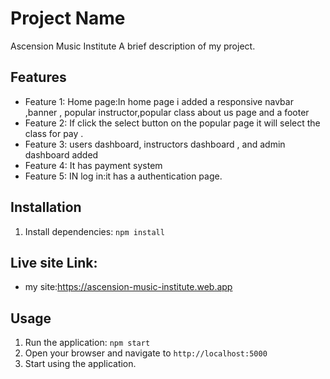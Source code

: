 # Project Name
Ascension Music Institute
A brief description of my project.

## Features

- Feature 1: Home page:In home page i added a responsive navbar ,banner ,
popular instructor,popular class about us page  and a footer 
- Feature 2: If click the select button on the popular page it will select the class for pay .
- Feature 3: users dashboard, instructors dashboard , and admin dashboard added
- Feature 4: It has payment system
- Feature 5: IN log in:it has a authentication page.


## Installation
1. Install dependencies: `npm install`


## Live site Link:
 - my site:https://ascension-music-institute.web.app


## Usage

1. Run the application: `npm start`
2. Open your browser and navigate to `http://localhost:5000`
3. Start using the application.


